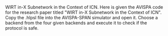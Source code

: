 WIRT in-X Subnetwork in the Context of ICN. Here is given the AVISPA code for the research paper titled "WIRT in-X Subnetwork in the Context of ICN". Copy the .hlpsl file into the AVISPA-SPAN simulator and open it. Choose a backend from the four given backends and execute it to check if the protocol is safe.
